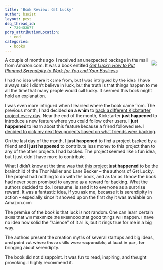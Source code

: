 ```yaml
---
title: 'Book Review: Get Lucky'
author: bsoist
layout: post
dsq_thread_id:
  - 726452877
pdrp_attributionLocation:
  - end
categories:
  - books
---
```

<div style="float:right;padding:10px;">
  <a href="http://www.amazon.com/gp/product/1118249755/ref=as_li_ss_il?ie=UTF8&tag=weifyoasme-20&linkCode=as2&camp=1789&creative=390957&creativeASIN=1118249755"><img border="0" src="http://ws.assoc-amazon.com/widgets/q?_encoding=UTF8&Format=_SL110_&ASIN=1118249755&MarketPlace=US&ID=AsinImage&WS=1&tag=weifyoasme-20&ServiceVersion=20070822" /></a><img src="http://www.assoc-amazon.com/e/ir?t=weifyoasme-20&l=as2&o=1&a=1118249755" width="1" height="1" border="0" alt="" style="border:none !important; margin:0px !important;" />
</div>

A couple of months ago, I received an unexpected package in the mail from Amazon.com. It was a book entitled *[Get Lucky: How to Put Planned Serendipity to Work for You and Your Business][1]<img src="http://www.assoc-amazon.com/e/ir?t=weifyoasme-20&l=as2&o=1&a=1118249755" width="1" height="1" border="0" alt="" style="border:none !important; margin:0px !important;" />*

I had no idea where it came from, but I was intrigued by the idea. I have always said I didn&#8217;t believe in luck, but the truth is that things happen to me all the time that many people would call lucky. It seemed this book might hold an explanation.

I was even more intrigued when I learned where the book came from. The previous month, I had decided **on a whim** to [back a different Kickstarter project every day][2]. Near the end of the month, Kickstarter **just happened** to introduce a new feature where you could follow other users. I **just happened** to learn about this feature because a friend followed me. I [decided to pick my next few projects based on what friends were backing][3].

On the last day of the month, I **just happened** to find a project backed by a friend and I **just happened** to contribute less money to this project than to any of the other projects I had backed. The project seemed like a fun idea, but I just didn&#8217;t have more to contribute.

What I didn&#8217;t know at the time was that [this project][4] **just happened** to be the brainchild of the Thor Muller and Lane Becker &#8211; the authors of Get Lucky. The project had nothing to do with the book, and as far as I know the book had never been promised to anyone as a reward for backing. What the authors decided to do, I presume, is send it to everyone as a surprise reward. It was a fantastic idea, if you ask me, because it is serendipity in action &#8211; especially since it showed up on the first day it was available on Amazon.com

The premise of the book is that luck is not random. One can learn certain skills that will maximize the likelihood that good things will happen. I have no idea how solid the &#8220;science&#8221; of it all is, but it rings true for me in a big way.

The authors present the creation myths of several startups and big ideas, and point out where these skills were responsible, at least in part, for bringing about serendipity.

The book did not disappoint. It was fun to read, inspiring, and thought provoking. I highly recommend it.

<img style="opacity: 0;position: absolute;top:0; left:0" src="http://ecx.images-amazon.com/images/I/517Zcni%2BHDL.jpg" />

 [1]: http://www.amazon.com/gp/product/1118249755/ref=as_li_ss_tl?ie=UTF8&tag=weifyoasme-20&linkCode=as2&camp=1789&creative=390957&creativeASIN=1118249755
 [2]: http://whsjr.soistmann.com/oped/2012/03/01/kickstarter-my-new-obsession-and-12in12-for-march/
 [3]: http://whsjr.soistmann.com/oped/2012/03/23/stop-the-bleeding/
 [4]: http://whsjr.soistmann.com/oped/2012/03/31/the-future-of-work/
